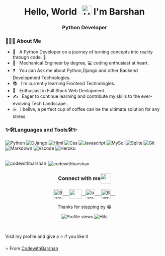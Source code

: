 <h1 align="center">Hello, World <img src='https://raw.githubusercontent.com/iampavangandhi/iampavangandhi/master/gifs/Hi.gif' alt="Hi" style="width: 30px;margin-left: 10px;"> I'm Barshan</h1>

<h3 align="center">Python Developer</h3>
<h3> 👨🏻‍💻 About Me </h3>

- 🔭 &nbsp; A Python Developer on a journey of turning concepts into reality through code. 🐍
- 🔧 &nbsp; Mechanical Engineer by degree, 💻 coding enthusiast at heart.
- ❓ &nbsp; You can Ask me about Python,Django and other Backend Development Technologies.
- 📚 &nbsp; I’m currently learning Frontend Technologies.
- 🌱 &nbsp; Enthusiast  in Full Stack Web Devlopment.
- ✍️ &nbsp; Eager to continue learning and contribute my skills to the ever-evolving Tech Landscape .
- ☕ &nbsp; I belive, a perfect cup of coffee can be the ultimate solution for any stress. 


<h3 align="left">✨🛠️Languages and Tools🛠️✨</h3>

![Python](https://img.shields.io/badge/Python-306998?style=for-the-badge&logo=python&logoColor=FFD43B)
![DJango](https://img.shields.io/badge/Django-092E20?style=for-the-badge&logo=django&logoColor=white)
![Html](https://img.shields.io/badge/HTML5-E34F26?style=flat&logo=html5&logoColor=white)
![Css](https://img.shields.io/badge/CSS3-1572B6?style=flat&logo=css3&logoColor=white)
![Javascript](https://img.shields.io/badge/JavaScript-323330?style=flat&logo=javascript&logoColor=F7DF1E)
![MySql](https://img.shields.io/badge/MySql-07405E?style=flat&logo=mysql&logoColor=white)
![Sqlite](https://img.shields.io/badge/SQLite-07405E?style=flat&logo=sqlite&logoColor=white)
![Git](https://img.shields.io/badge/GIT-E44C30?style=flat&logo=git&logoColor=white)
![Markdown](https://img.shields.io/badge/Markdown-000000?style=flat&logo=markdown&logoColor=white)
![Vscode](https://img.shields.io/badge/Visual_Studio_Code-0078D4?style=flat&logo=visual%20studio%20code&logoColor=white)
![Heroku](https://img.shields.io/badge/Heroku-430098?style=flat&logo=heroku&logoColor=white)
 <br/>
  <br/>
<p><img align="left" src="https://github-readme-stats.vercel.app/api/top-langs/?username=your-github-username&layout=compact&theme=vision-friendly-dark" alt="codewithbarshan" /></p>

<p>&nbsp;<img align="center" src="https://github-readme-stats.vercel.app/api?username=codewithbarshan&show_icons=true&locale=en" alt="codewithbarshan" /></p>

<div align="center">
  <h3 align="center">Connect with me<img align="center" src="https://github.com/rajput2107/rajput2107/blob/master/Assets/Handshake.gif" height="33px" /></h3> 
</div>
<p align="center">
 <a href="https://www.linkedin.com/in/barshan-mukherjee" target="blank">
  <img align="center" alt="Barshan Mukherjee" width="30px" src="https://www.vectorlogo.zone/logos/linkedin/linkedin-icon.svg" /> &nbsp; &nbsp;
 </a>
 <a href="https://bio.link/barshanmukherjee" target="blank">
     <img align="center" src="https://cdn.dribbble.com/users/8121946/screenshots/15795739/media/4ff2f4d13f3a0b988f226ec66021ac81.png?resize=800x600&vertical=center"
         height="30" width="40" /> &nbsp;
  </a>   
 <a href="https://instagram.com/barshan__mukherjee?igshid=OTk0YzhjMDVlZA==" target="blank">
  <img align="center" alt="barshan_mukherjee" width="30px" src="https://www.vectorlogo.zone/logos/instagram/instagram-icon.svg" /> &nbsp; &nbsp;
 </a>
 <a href="https://twitter.com/BarshanMukherj4" target="blank">
  <img align="center" alt="Barshan Mukherjee" width="30px" src="https://www.vectorlogo.zone/logos/twitter/twitter-official.svg" /> &nbsp; &nbsp;
 </a>
 <br/>
  <br/>
  Thanks for stopping by 😁<br/>
</p>
<p 
<p align="center">
  <img alt="Profile views" src="https://komarev.com/ghpvc/?username=SP-XD&style=flat&color=orange&label=PROFILE+VIEWS" />
  <img alt="Hits" src="https://hits.seeyoufarm.com/api/count/incr/badge.svg?url=https%3A%2F%2Fgithub.com%2FSP-XD&count_bg=%2379C83D&title_bg=%23555555&icon=mediafire.svg&icon_color=%23E7E7E7&title=HITS&edge_flat=false" />
</p>
<br/>
<p>
Visit my profile and give a ⭐️ if you like it</p>

⭐️ From [CodewithBarshan](https://github.com/CodewithBarshan)
